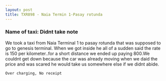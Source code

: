 ```yaml
---
layout: post
title: TXR898 - Naia Termin 1-Pasay rotunda 
---
```


### Name of taxi: Didnt take note

We took a taxi from Naia Terminal 1 to pasay rotunda that was supposed to go to genesis terminal. When we got inside he all of a sudden said the rate is 150 per kilometer..for a short distance we ended up paying 800.We couldnt get down because the car was already moving when we daid the price and was scared he would take us somewhere else if we didnt abide.

```Over charging, No receipt```
